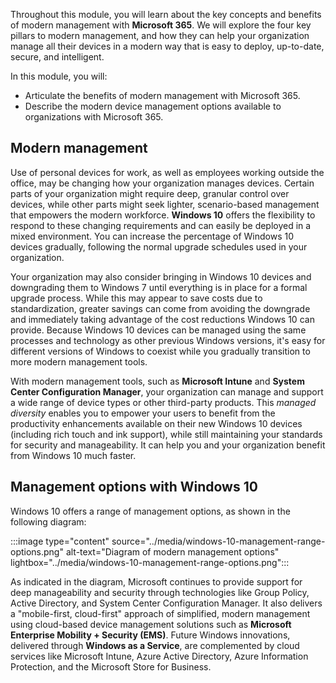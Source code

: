 ﻿Throughout this module, you will learn about the key concepts and benefits of modern management with **Microsoft 365**.  We will explore the four key pillars to modern management, and how they can help your organization manage all their devices in a modern way that is easy to deploy, up-to-date, secure, and intelligent.

In this module, you will:

- Articulate the benefits of modern management with Microsoft 365.
- Describe the modern device management options available to organizations with Microsoft 365.

## Modern management

Use of personal devices for work, as well as employees working outside the office, may be changing how your organization manages devices. Certain parts of your organization might require deep, granular control over devices, while other parts might seek lighter, scenario-based management that empowers the modern workforce. **Windows 10** offers the flexibility to respond to these changing requirements and can easily be deployed in a mixed environment. You can increase the percentage of Windows 10 devices gradually, following the normal upgrade schedules used in your organization.

Your organization may also consider bringing in Windows 10 devices and downgrading them to Windows 7 until everything is in place for a formal upgrade process. While this may appear to save costs due to standardization, greater savings can come from avoiding the downgrade and immediately taking advantage of the cost reductions Windows 10 can provide. Because Windows 10 devices can be managed using the same processes and technology as other previous Windows versions, it's easy for different versions of Windows to coexist while you gradually transition to more modern management tools.

With modern management tools, such as **Microsoft Intune** and **System Center Configuration Manager**, your organization can manage and support a wide range of device types or other third-party products. This *managed diversity* enables you to empower your users to benefit from the productivity enhancements available on their new Windows 10 devices (including rich touch and ink support), while still maintaining your standards for security and manageability. It can help you and your organization benefit from Windows 10 much faster.

## Management options with Windows 10

Windows 10 offers a range of management options, as shown in the following diagram:

:::image type="content" source="../media/windows-10-management-range-options.png" alt-text="Diagram of modern management options" lightbox="../media/windows-10-management-range-options.png":::

As indicated in the diagram, Microsoft continues to provide support for deep manageability and security through technologies like Group Policy, Active Directory, and System Center Configuration Manager. It also delivers a "mobile-first, cloud-first" approach of simplified, modern management using cloud-based device management solutions such as **Microsoft Enterprise Mobility + Security (EMS)**. Future Windows innovations, delivered through **Windows as a Service**, are complemented by cloud services like Microsoft Intune, Azure Active Directory, Azure Information Protection, and the Microsoft Store for Business.

